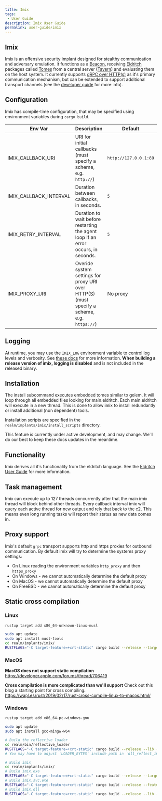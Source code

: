 ```yaml
---
title: Imix
tags:
 - User Guide
description: Imix User Guide
permalink: user-guide/imix
---
```

## Imix

Imix is an offensive security implant designed for stealthy communication and adversary emulation. It functions as a [Beacon](/user-guide/terminology#beacon), receiving [Eldritch](/user-guide/terminology#eldritch) packages called [Tomes](/user-guide/terminology#tome) from a central server ([Tavern](/admin-guide/tavern)) and evaluating them on the host system. It currently supports [gRPC over HTTP(s)](https://grpc.io/) as it's primary communication mechanism, but can be extended to support additional transport channels (see the [developer guide](/dev-guide/tavern#agent-development) for more info).

## Configuration

Imix has compile-time configuration, that may be specified using environment variables during `cargo build`.

| Env Var | Description | Default | Required |
| ------- | ----------- | ------- | -------- |
| IMIX_CALLBACK_URI | URI for initial callbacks (must specify a scheme, e.g. `http://`) | `http://127.0.0.1:80` | No |
| IMIX_CALLBACK_INTERVAL | Duration between callbacks, in seconds. | `5` | No |
| IMIX_RETRY_INTERVAL | Duration to wait before restarting the agent loop if an error occurs, in seconds. | `5` | No |
| IMIX_PROXY_URI | Overide system settings for proxy URI over HTTP(S) (must specify a scheme, e.g. `https://`) | No proxy | No |

## Logging

At runtime, you may use the `IMIX_LOG` environment variable to control log levels and verbosity. See [these docs](https://docs.rs/pretty_env_logger/latest/pretty_env_logger/) for more information. **When building a release version of imix, logging is disabled** and is not included in the released binary.

## Installation

The install subcommand executes embedded tomes similar to golem.
It will loop through all embedded files looking for main.eldritch.
Each main.eldritch will execute in a new thread. This is done to allow imix to install redundantly or install additional (non dependent) tools.

Installation scripts are specified in the `realm/implants/imix/install_scripts` directory.

This feature is currently under active development, and may change. We'll do our best to keep these docs updates in the meantime.

## Functionality

Imix derives all it's functionality from the eldritch language.
See the [Eldritch User Guide](/user-guide/eldritch) for more information.

## Task management

Imix can execute up to 127 threads concurrently after that the main imix thread will block behind other threads.
Every callback interval imix will query each active thread for new output and rely that back to the c2. This means even long running tasks will report their status as new data comes in.

## Proxy support

Imix's default `grpc` transport supports http and https proxies for outbound communication.
By default imix will try to determine the systems proxy settings:

- On Linux reading the environment variables `http_proxy` and then `https_proxy`
- On Windows - we cannot automatically determine the default proxy
- On MacOS - we cannot automatically determine the default proxy
- On FreeBSD - we cannot automatically determine the default proxy

## Static cross compilation

### Linux

```bash
rustup target add x86_64-unknown-linux-musl

sudo apt update
sudo apt install musl-tools
cd realm/implants/imix/
RUSTFLAGS="-C target-feature=+crt-static" cargo build --release --target=x86_64-unknown-linux-musl
```

### MacOS

**MacOS does not support static compilation**
<https://developer.apple.com/forums/thread/706419>

**Cross compilation is more complicated than we'll support**
Check out this blog a starting point for cross compiling.
<https://wapl.es/rust/2019/02/17/rust-cross-compile-linux-to-macos.html/>

### Windows

```bash
rustup target add x86_64-pc-windows-gnu

sudo apt update
sudo apt install gcc-mingw-w64

# Build the reflective loader
cd realm/bin/reflective_loader
RUSTFLAGS="-C target-feature=+crt-static" cargo build --release --lib --target=x86_64-pc-windows-gnu
# You may have to adjust `LOADER_BYTES` include path in `dll_reflect_impl.rs` changing `x86_64-pc-windows-msvc` ---> `x86_64-pc-windows-gnu`

# Build imix
cd realm/implants/imix/
# Build imix.exe
RUSTFLAGS="-C target-feature=+crt-static" cargo build --release --target=x86_64-pc-windows-gnu
# Build imix.svc.exe
RUSTFLAGS="-C target-feature=+crt-static" cargo build --release --features win_service --target=x86_64-pc-windows-gnu
# Build imix.dll
RUSTFLAGS="-C target-feature=+crt-static" cargo build --release --lib --target=x86_64-pc-windows-gnu
```

